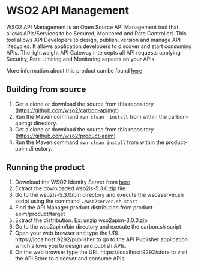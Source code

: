 # WSO2 API Management

WSO2 API Management is an Open Source API Management tool that allows APIs/Services to be Secured, Monitored and Rate Controlled. This tool allows API Developers to design, publish, version and manage API lifecycles. It allows application developers to discover and start consuming APIs. The lightweight API Gateway intercepts all API requests applying Security, Rate Limiting and Monitoring aspects on your APIs.

More information about this product can be found [here](http://wso2.com/api-management/)

## Building from source

1. Get a clone or download the source from this repository (https://github.com/wso2/carbon-apimgt)
2. Run the Maven command ``mvn clean  install`` from within the carbon-apimgt directory.
3. Get a clone or download the source from this repository (https://github.com/wso2/product-apim)
4. Run the Maven command ``mvn clean install`` from within the product-apim directory.

## Running the product

1. Download the WSO2 Identity Server from [here](http://wso2.com/identity-and-access-management#download)
2. Extract the downloaded wso2is-5.3.0.zip file
3. Go to the wso2is-5.3.0/bin directory and execute the wso2server.sh script using the command ``./wso2server.sh start``
4. Find the API Manager product distribution from product-apim/product/target
5. Extract the distribution. Ex: unzip wso2apim-3.0.0.zip
6. Go to the wso2apim/bin directory and execute the carbon.sh script
7. Open your web browser and type the URL https://localhost:9292/publisher to go to the API Publisher application which allows you to design and publish APIs.
8. On the web browser type the URL https://localhost:9292/store to visit the API Store to discover and consume APIs.
